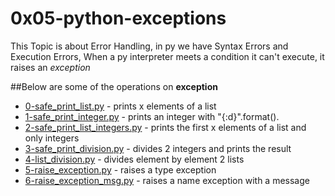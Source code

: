 # 0x05-python-exceptions

This Topic is about Error Handling, in py we have Syntax Errors and Execution Errors, When a py interpreter meets a condition it can't execute, it raises an *exception*

##Below are some of the operations on **exception**

- [0-safe_print_list.py](0-safe_print_list.py) - prints x elements of a list
- [1-safe_print_integer.py](1-safe_print_integer.py) - prints an integer with "{:d}".format().
- [2-safe_print_list_integers.py](2-safe_print_list_integers.py) - prints the first x elements of a list and only integers
- [3-safe_print_division.py](3-safe_print_division.py) - divides 2 integers and prints the result
- [4-list_division.py](4-list_division.py) - divides element by element 2 lists
- [5-raise_exception.py](5-raise_exception.py) - raises a type exception
- [6-raise_exception_msg.py](6-raise_exception_msg.py) - raises a name exception with a message
